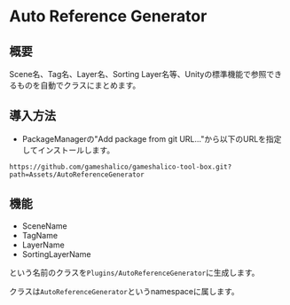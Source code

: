 ﻿# Auto Reference Generator

## 概要
Scene名、Tag名、Layer名、Sorting Layer名等、Unityの標準機能で参照できるものを自動でクラスにまとめます。

## 導入方法
- PackageManagerの"Add package from git URL..."から以下のURLを指定してインストールします。
```
https://github.com/gameshalico/gameshalico-tool-box.git?path=Assets/AutoReferenceGenerator
```

## 機能

- SceneName
- TagName
- LayerName
- SortingLayerName

という名前のクラスを`Plugins/AutoReferenceGenerator`に生成します。

クラスは`AutoReferenceGenerator`というnamespaceに属します。
